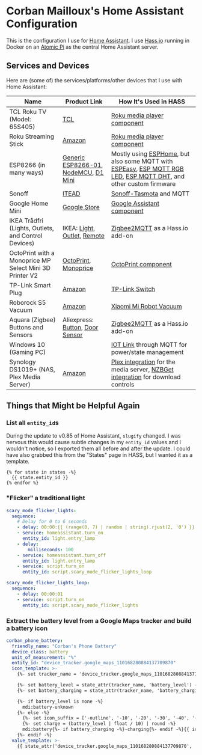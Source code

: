 # Corban Mailloux's Home Assistant Configuration

This is the configuration I use for [Home Assistant](https://www.home-assistant.io/). I use [Hass.io](https://www.home-assistant.io/hassio/) running in Docker on an [Atomic Pi](https://dlidirect.com/products/atomic-pi) as the central Home Assistant server.

## Services and Devices

Here are (some of) the services/platforms/other devices that I use with Home Assistant:

Name                                                    | Product Link                                                                                                                                                                                                                                          | How It's Used in HASS
------------------------------------------------------- | ----------------------------------------------------------------------------------------------------------------------------------------------------------------------------------------------------------------------------------------------------- | -------------------------------------------------------------------------------------------------------------------------------------------------------------------------------------------------------------------------------------------------------------------------------------------------------
TCL Roku TV (Model: 65S405)                             | [TCL](https://www.tclusa.com/products/home-theater/4-series/tcl-65-class-4-series-4k-uhd-led-roku-smart-tv-65s405)                                                                                                                                    | [Roku media player component](https://www.home-assistant.io/components/media_player.roku/)
Roku Streaming Stick                                    | [Amazon](https://www.amazon.com/gp/product/B075XN5L53/)                                                                                                                                                                                               | [Roku media player component](https://www.home-assistant.io/components/media_player.roku/)
ESP8266 (in many ways)                                  | [Generic ESP8266-01](https://www.amazon.com/gp/product/B00PA3UQNI/), [NodeMCU](https://www.amazon.com/gp/product/B010O1G1ES/), [D1 Mini](https://www.amazon.com/gp/product/B01N3P763C/)                                                               | Mostly using [ESPHome](https://esphome.io/), but also some MQTT with [ESPEasy](https://www.letscontrolit.com/wiki/index.php/ESPEasy), [ESP MQTT RGB LED](https://github.com/corbanmailloux/esp-mqtt-rgb-led), [ESP MQTT DHT](https://github.com/corbanmailloux/esp-mqtt-dht), and other custom firmware
Sonoff                                                  | [ITEAD](https://www.itead.cc/sonoff-wifi-wireless-switch.html)                                                                                                                                                                                        | [Sonoff-Tasmota](https://github.com/arendst/Sonoff-Tasmota) and MQTT
Google Home Mini                                        | [Google Store](https://store.google.com/us/product/google_home_mini)                                                                                                                                                                                  | [Google Assistant component](https://www.home-assistant.io/components/google_assistant/)
IKEA Trådfri (Lights, Outlets, and Control Devices)     | IKEA: [Light](https://www.ikea.com/us/en/p/tradfri-remote-control-kit-white-spectrum-50460042/), [Outlet](https://www.ikea.com/us/en/p/tradfri-control-outlet-kit-70364803/), [Remote](https://www.ikea.com/us/en/p/tradfri-remote-control-00443130/) | [Zigbee2MQTT](https://www.zigbee2mqtt.io/) as a Hass.io add-on
OctoPrint with a Monoprice MP Select Mini 3D Printer V2 | [OctoPrint](https://octoprint.org/), [Monoprice](https://www.monoprice.com/product?p_id=21711)                                                                                                                                                        | [OctoPrint component](https://www.home-assistant.io/components/octoprint/)
TP-Link Smart Plug                                      | [Amazon](https://www.amazon.com/gp/product/B01K1JVZOE/)                                                                                                                                                                                               | [TP-Link Switch](https://www.home-assistant.io/components/switch.tplink/)
Roborock S5 Vacuum                                      | [Amazon](https://www.amazon.com/gp/product/B0792BWMV4/)                                                                                                                                                                                               | [Xiaomi Mi Robot Vacuum](https://www.home-assistant.io/integrations/vacuum.xiaomi_miio/)
Aquara (Zigbee) Buttons and Sensors                     | Aliexpress: [Button](https://www.aliexpress.com/item/32998319647.html), [Door Sensor](https://www.aliexpress.com/item/32967550225.html)                                                                                                               | [Zigbee2MQTT](https://www.zigbee2mqtt.io/) as a Hass.io add-on
Windows 10 (Gaming PC)                                  |                                                                                                                                                                                                                                                       | [IOT Link](https://iotlink.gitlab.io/) through MQTT for power/state management
Synology DS1019+ (NAS, Plex Media Server)               | [Amazon](https://www.amazon.com/Synology-Bay-DiskStation-DS1019-Diskless/dp/B07NF9XDWG/)                                                                                                                                                              | [Plex integration](https://www.home-assistant.io/integrations/plex/) for the media server, [NZBGet integration](https://www.home-assistant.io/integrations/nzbget/) for download controls

## Things that Might be Helpful Again

### List all `entity_id`s

During the update to v0.85 of Home Assistant, `slugify` changed. I was nervous this would cause subtle changes in my `entity_id` values and I wouldn't notice, so I exported them all before and after the update. I could have also grabbed this from the "States" page in HASS, but I wanted it as a template.

```
{% for state in states -%}
  {{ state.entity_id }}
{% endfor %}
```

### "Flicker" a traditional light

```yaml
scary_mode_flicker_lights:
  sequence:
    # Delay for 0 to 6 seconds
    - delay: 00:00:{{ (range(0, 7) | random | string).rjust(2, '0') }}
    - service: homeassistant.turn_on
      entity_id: light.entry_lamp
    - delay:
        milliseconds: 100
    - service: homeassistant.turn_off
      entity_id: light.entry_lamp
    - service: script.turn_on
      entity_id: script.scary_mode_flicker_lights_loop

scary_mode_flicker_lights_loop:
  sequence:
    - delay: 00:00:01
    - service: script.turn_on
      entity_id: script.scary_mode_flicker_lights
```

### Extract the battery level from a Google Maps tracker and build a battery icon

```yaml
corban_phone_battery:
  friendly_name: "Corban's Phone Battery"
  device_class: battery
  unit_of_measurement: "%"
  entity_id: "device_tracker.google_maps_110168280884137709870"
  icon_template: >-
    {%- set tracker_name = 'device_tracker.google_maps_110168280884137709870' -%}

    {%- set battery_level = state_attr(tracker_name, 'battery_level') -%}
    {%- set battery_charging = state_attr(tracker_name, 'battery_charging') -%}

    {%- if battery_level is none -%}
      mdi:battery-unknown
    {%- else -%}
      {%- set icon_suffix = ['-outline', '-10', '-20', '-30', '-40', '-50', '-60', '-70', '-80', '-90', ''] -%}
      {%- set charge = (battery_level | float / 10) | round -%}
      mdi:battery{%- if battery_charging -%}-charging{%- endif -%}{{ icon_suffix[charge] }}
    {%- endif -%}
  value_template: >-
    {{ state_attr('device_tracker.google_maps_110168280884137709870', 'battery_level') }}
```
